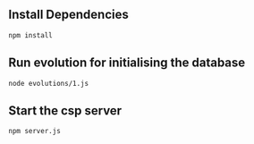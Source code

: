 ## Install Dependencies

`npm install`

## Run evolution for initialising the database

`node evolutions/1.js`

## Start the csp server

`npm server.js`
